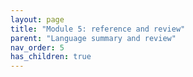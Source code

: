 ```yaml
---
layout: page
title: "Module 5: reference and review"
parent: "Language summary and review"
nav_order: 5
has_children: true
---
```


